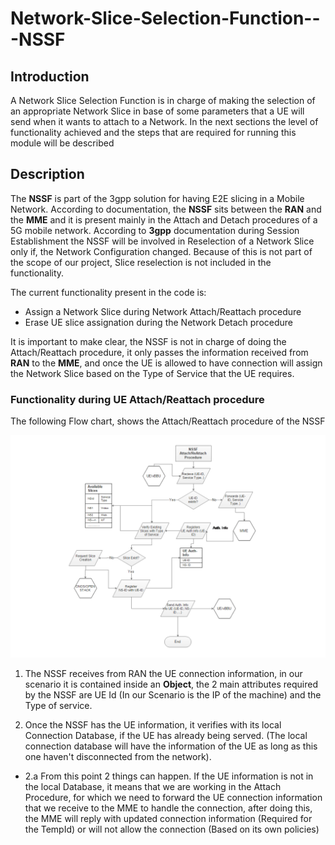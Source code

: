 # Network-Slice-Selection-Function---NSSF
## Introduction
A Network Slice Selection Function is in charge of making the selection of an appropriate Network Slice in base of some parameters that a UE will send when it wants to attach to a Network. In the next sections the level of functionality achieved and the steps that are required for running this module will be described

## Description
The <b>NSSF</b> is part of the 3gpp solution for having E2E slicing in a Mobile Network. According to documentation,
the <b>NSSF</b> sits between the <b>RAN</b> and the <b>MME</b> and it is present mainly in the Attach and Detach procedures of a 5G mobile network.
According to <b>3gpp</b> documentation during Session Establishment the NSSF will be involved in Reselection of a Network Slice only if, the Network Configuration changed. Because of this is not part of the scope of our project, Slice reselection is not included in the functionality.

The current functionality present in the code is:
- Assign a Network Slice during Network Attach/Reattach procedure
- Erase UE slice assignation during the Network Detach procedure

It is important to make clear, the NSSF is not in charge of doing the Attach/Reattach procedure, it only passes the information received from <b>RAN</b> to the <b>MME</b>, and once the UE is allowed to have connection will assign the Network Slice based on the Type of Service that the UE requires.

### Functionality during UE Attach/Reattach procedure
The following Flow chart, shows the Attach/Reattach procedure of the NSSF

![ALT text](/Images/NSSF_Attach.png "Flowchart of the Network Slice Selection Function")

1. The NSSF receives from RAN the UE connection information, in our scenario it is contained inside an <b>Object</b>, the 2 main attributes required by the NSSF are UE Id (In our Scenario is the IP of the machine) and the Type of service.

2. Once the NSSF has the UE information, it verifies with its local Connection Database, if the UE has already being served. (The local connection database will have the information of the UE as long as this one haven't disconnected from the network).

  - 2.a From this point 2 things can happen. If the UE information is not in the local Database, it means that we are working in the Attach Procedure, for which we need to forward the UE connection information that we receive to the MME to handle the connection, after doing this, the MME will reply with updated connection information (Required for the TempId) or will not allow the connection (Based on its own policies)
